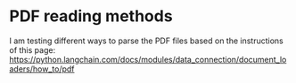 # PDF reading methods
I am testing different ways to parse the PDF files based on the instructions of this page: https://python.langchain.com/docs/modules/data_connection/document_loaders/how_to/pdf

